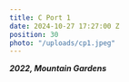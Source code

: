 ```yaml
---
title: C Port 1
date: 2024-10-27 17:27:00 Z
position: 30
photo: "/uploads/cp1.jpeg"
---
```


***2022, Mountain Gardens***